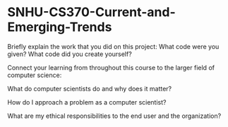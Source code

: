 # SNHU-CS370-Current-and-Emerging-Trends

Briefly explain the work that you did on this project: What code were you given? What code did you create yourself?

Connect your learning from throughout this course to the larger field of computer science:

What do computer scientists do and why does it matter?

How do I approach a problem as a computer scientist?

What are my ethical responsibilities to the end user and the organization?
